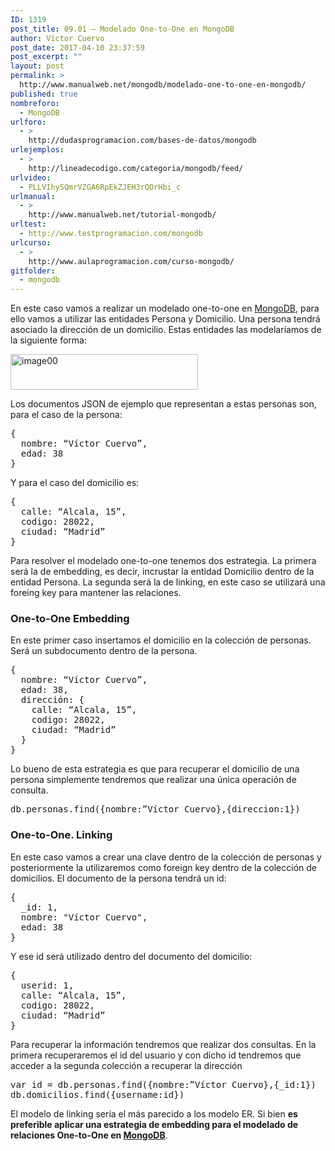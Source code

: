 ```yaml
---
ID: 1319
post_title: 09.01 – Modelado One-to-One en MongoDB
author: Víctor Cuervo
post_date: 2017-04-10 23:37:59
post_excerpt: ""
layout: post
permalink: >
  http://www.manualweb.net/mongodb/modelado-one-to-one-en-mongodb/
published: true
nombreforo:
  - MongoDB
urlforo:
  - >
    http://dudasprogramacion.com/bases-de-datos/mongodb
urlejemplos:
  - >
    http://lineadecodigo.com/categoria/mongodb/feed/
urlvideo:
  - PLLVIhySQmrVZGA6RpEkZJEH3rQOrHbi_c
urlmanual:
  - >
    http://www.manualweb.net/tutorial-mongodb/
urltest:
  - http://www.testprogramacion.com/mongodb
urlcurso:
  - >
    http://www.aulaprogramacion.com/curso-mongodb/
gitfolder:
  - mongodb
---
```

En este caso vamos a realizar un modelado one-to-one en [MongoDB][1], para ello vamos a utilizar las entidades Persona y Domicilio. Una persona tendrá asociado la dirección de un domicilio. Estas entidades las modelaríamos de la siguiente forma:

[<img src="http://www.manualweb.net/wp-content/uploads/2015/12/image00-300x57.png" alt="image00" width="300" height="57" class="alignright size-medium wp-image-673" />][2]

Los documentos JSON de ejemplo que representan a estas personas son, para el caso de la persona:

<pre>{
  nombre: “Víctor Cuervo”,
  edad: 38
}</pre>

Y para el caso del domicilio es:

<pre>{
  calle: “Alcala, 15”,
  codigo: 28022,
  ciudad: “Madrid”
}</pre>

Para resolver el modelado one-to-one tenemos dos estrategia. La primera será la de embedding, es decir, incrustar la entidad Domicilio dentro de la entidad Persona. La segunda será la de linking, en este caso se utilizará una foreing key para mantener las relaciones.

### One-to-One Embedding

En este primer caso insertamos el domicilio en la colección de personas. Será un subdocumento dentro de la persona.

<pre>{
  nombre: “Víctor Cuervo”,
  edad: 38,
  dirección: {
    calle: “Alcala, 15”,
    codigo: 28022,
    ciudad: “Madrid”
  }
}</pre>

Lo bueno de esta estrategia es que para recuperar el domicilio de una persona simplemente tendremos que realizar una única operación de consulta.

<pre>db.personas.find({nombre:”Víctor Cuervo},{direccion:1})</pre>

### One-to-One. Linking

En este caso vamos a crear una clave dentro de la colección de personas y posteriormente la utilizaremos como foreign key dentro de la colección de domicilios. El documento de la persona tendrá un id:

<pre>{
  _id: 1,
  nombre: "Víctor Cuervo",
  edad: 38
}</pre>

Y ese id será utilizado dentro del documento del domicilio:

<pre>{
  userid: 1,
  calle: “Alcala, 15”,
  codigo: 28022,
  ciudad: “Madrid”
}</pre>

Para recuperar la información tendremos que realizar dos consultas. En la primera recuperaremos el id del usuario y con dicho id tendremos que acceder a la segunda colección a recuperar la dirección

<pre>var id = db.personas.find({nombre:”Víctor Cuervo},{_id:1})
db.domicilios.find({username:id})</pre>

El modelo de linking sería el más parecido a los modelo ER. Si bien **es preferible aplicar una estrategia de embedding para el modelado de relaciones One-to-One en [MongoDB][1]**.

 [1]: http://www.manualweb.net/tutorial-mongodb/
 [2]: http://www.manualweb.net/wp-content/uploads/2015/12/image00.png